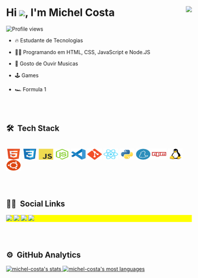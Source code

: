 <div>
    <img align="right" height="590em"
      src="https://raw.githubusercontent.com/gist/michel-costa/65d97cf8115c38ffbe7edc66970ec116/raw/4d3cfb86187fb7aa2a918f27c91fce9af898db16/githubcard.svg" />
    <h1 align="left">Hi <img src="https://raw.githubusercontent.com/kaueMarques/kaueMarques/master/hi.gif"
        width="30px">, I'm Michel Costa</h1>
    <p align="left"> <img src="https://komarev.com/ghpvc/?username=michel-costa&color=yellow" alt="Profile views" />
    </p>
  </div>

- 🔥 Estudante de Tecnologias

- 👨‍💻 Programando em HTML, CSS, JavaScript e Node.JS

- 🎵  Gosto de Ouvir Musicas

- 🕹  Games

- 🏎️  Formula 1

<br><br>


## 🛠 &nbsp;Tech Stack

<div style="display: inline_block"><br>
    <img align="center" alt="Michel-HTML" height="30" width="40"
      src="https://raw.githubusercontent.com/devicons/devicon/master/icons/html5/html5-original.svg">
    <img align="center" alt="Michel-CSS" height="30" width="40"
      src="https://raw.githubusercontent.com/devicons/devicon/master/icons/css3/css3-original.svg">
    <img align="center" alt="Michel-Js" height="30" width="40"
      src="https://raw.githubusercontent.com/devicons/devicon/master/icons/javascript/javascript-original.svg">
    <img align="center" alt="Michel-Node" height="30" width="40"
      src="https://raw.githubusercontent.com/devicons/devicon/master/icons/nodejs/nodejs-original.svg">
    <img align="center" alt="Michel-vscode" height="30" width="40"
      src="https://raw.githubusercontent.com/devicons/devicon/master/icons/vscode/vscode-original.svg">
    <img align="center" alt="Michel-git" height="30" width="40"
      src="https://raw.githubusercontent.com/devicons/devicon/master/icons/git/git-original.svg">
    <img align="center" alt="Michel-React" height="30" width="40"
      src="https://raw.githubusercontent.com/devicons/devicon/master/icons/react/react-original.svg">
    <img align="center" alt="Michel-Python" height="30" width="40"
      src="https://raw.githubusercontent.com/devicons/devicon/master/icons/python/python-original.svg">
    <img align="center" alt="Michel-yarn" height="30" width="40"
      src="https://raw.githubusercontent.com/devicons/devicon/master/icons/yarn/yarn-original.svg">
    <img align="center" alt="Michel-npm" height="30" width="40"
      src="https://raw.githubusercontent.com/devicons/devicon/master/icons/npm/npm-original-wordmark.svg">
    <img align="center" alt="Michel-linux" height="30" width="40"
      src="https://raw.githubusercontent.com/devicons/devicon/master/icons/linux/linux-original.svg">
    <img align="center" alt="Michel-ubuntu" height="30" width="40"
      src="https://raw.githubusercontent.com/devicons/devicon/master/icons/ubuntu/ubuntu-plain.svg">
  </div>

<br><br>


## 👦🏻 &nbsp;Social Links

<div>
    <p align="left" style="background:yellow">
      <a href="https://www.linkedin.com/in/michelc13/" target="_blank"><img
          src="https://img.shields.io/badge/-LinkedIn-%230077B5?style=for-the-badge&logo=linkedin&logoColor=white"
          target="_blank"></a>
      <a href="https://www.instagram.com/michel.costa_/" target="_blank"><img
          src="https://img.shields.io/badge/-Instagram-%23E4405F?style=for-the-badge&logo=instagram&logoColor=white"
          target="_blank"></a>
      <a href="https://codepen.io/michelk13"><img
          src="https://img.shields.io/badge/-codepen.io-%23333?style=for-the-badge&logo=codepen.io&logoColor=white"
          target="_blank"></a>
      <a href="mailto:michel.mcs.admpf@gmail.com"><img
          src="https://img.shields.io/badge/Gmail-D14836?style=for-the-badge&logo=gmail&logoColor=white"></a>
      </p>
  </div>
   
  
<br><br>


## ⚙️ &nbsp;GitHub Analytics

<div>
<p align="left">
    <a href="https://github.com/michel-costa">
      <img width="530em"
        src="https://github-readme-stats.vercel.app/api?username=michel-costa&show_icons=true&theme=outrun"
        alt="michel-costa's stats" />
      <img width="530em"
        src="https://github-readme-stats.vercel.app/api/top-langs/?username=michel-costa&layout=compact&theme=outrun"
        alt="michel-costa's most languages" />
  </p>
  
  
  
  </div>
